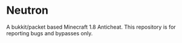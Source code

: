 # Neutron
A bukkit/packet based Minecraft 1.8 Anticheat. This repository is for reporting bugs and bypasses only.
